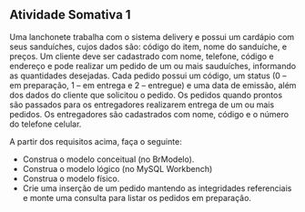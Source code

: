 ## Atividade Somativa 1

Uma lanchonete trabalha com o sistema delivery e possui um cardápio com seus sanduíches, cujos dados são: código do item, nome do sanduíche, e preços. Um cliente deve ser cadastrado com nome, telefone, código e endereço e pode realizar um pedido de um ou mais sauduíches, informando as quantidades desejadas. Cada pedido possui um código, um status (0 – em preparação, 1 – em entrega e 2 – entregue) e uma data de emissão, além dos dados do cliente que solicitou o pedido. Os pedidos quando prontos são passados para os entregadores realizarem entrega de um ou mais pedidos. Os entregadores são cadastrados com nome, código e o número do telefone celular.

A partir dos requisitos acima, faça o seguinte:

- Construa o modelo conceitual (no BrModelo).
- Construa o modelo lógico (no MySQL Workbench)
- Construa o modelo físico.
- Crie uma inserção de um pedido mantendo as integridades referenciais e monte uma consulta para listar os pedidos em preparação.
